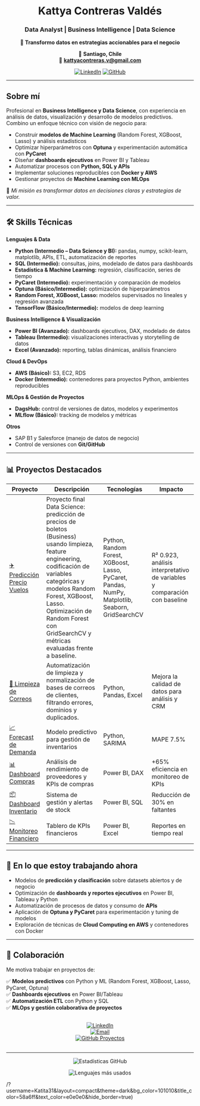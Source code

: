 <div align="center">

# **Kattya Contreras Valdés**  

### Data Analyst | Business Intelligence | Data Science  

💎 **Transformo datos en estrategias accionables para el negocio**  

📍 **Santiago, Chile**  
📧 **kattyacontreras.v@gmail.com**  

[![LinkedIn](https://img.shields.io/badge/-Conectemos_en_LinkedIn-0A66C2?style=for-the-badge&logo=linkedin)](https://www.linkedin.com/in/kattyacontrerasv/)
[![GitHub](https://img.shields.io/badge/-Explora_mis_Proyectos-181717?style=for-the-badge&logo=github)](https://github.com/Katita31)

</div>

---

## Sobre mí  
Profesional en **Business Intelligence y Data Science**, con experiencia en análisis de datos, visualización y desarrollo de modelos predictivos.  
Combino un enfoque técnico con visión de negocio para:  

- Construir **modelos de Machine Learning** (Random Forest, XGBoost, Lasso) y análisis estadísticos  
- Optimizar hiperparámetros con **Optuna** y experimentación automática con **PyCaret**  
- Diseñar **dashboards ejecutivos** en Power BI y Tableau  
- Automatizar procesos con **Python, SQL y APIs**  
- Implementar soluciones reproducibles con **Docker y AWS**  
- Gestionar proyectos de **Machine Learning con MLOps**  

📌 *Mi misión es transformar datos en decisiones claras y estrategias de valor.*  

---

## 🛠️ Skills Técnicas  

**Lenguajes & Data**  
- **Python (Intermedio – Data Science y BI):** pandas, numpy, scikit-learn, matplotlib, APIs, ETL, automatización de reportes  
- **SQL (Intermedio):** consultas, joins, modelado de datos para dashboards  
- **Estadística & Machine Learning:** regresión, clasificación, series de tiempo  
- **PyCaret (Intermedio):** experimentación y comparación de modelos  
- **Optuna (Básico/Intermedio):** optimización de hiperparámetros  
- **Random Forest, XGBoost, Lasso:** modelos supervisados no lineales y regresión avanzada  
- **TensorFlow (Básico/Intermedio):** modelos de deep learning  

**Business Intelligence & Visualización**  
- **Power BI (Avanzado):** dashboards ejecutivos, DAX, modelado de datos  
- **Tableau (Intermedio):** visualizaciones interactivas y storytelling de datos  
- **Excel (Avanzado):** reporting, tablas dinámicas, análisis financiero  

**Cloud & DevOps**  
- **AWS (Básico):** S3, EC2, RDS  
- **Docker (Intermedio):** contenedores para proyectos Python, ambientes reproducibles  

**MLOps & Gestión de Proyectos**  
- **DagsHub:** control de versiones de datos, modelos y experimentos  
- **MLflow (Básico):** tracking de modelos y métricas  

**Otros**  
- SAP B1 y Salesforce (manejo de datos de negocio)  
- Control de versiones con **Git/GitHub**  

---
## 📊 Proyectos Destacados

| Proyecto | Descripción | Tecnologías | Impacto |
|----------|-------------|-------------|---------|
| [✈️ Predicción Precio Vuelos](https://github.com/Katita31/MiProyecto) | Proyecto final Data Science: predicción de precios de boletos (Business) usando limpieza, feature engineering, codificación de variables categóricas y modelos Random Forest, XGBoost, Lasso. Optimización de Random Forest con GridSearchCV y métricas evaluadas frente a baseline. | Python, Random Forest, XGBoost, Lasso, PyCaret, Pandas, NumPy, Matplotlib, Seaborn, GridSearchCV | R² 0.923, análisis interpretativo de variables y comparación con baseline |
| [📧 Limpieza de Correos](https://github.com/Katita31/etl-limpieza-correos) | Automatización de limpieza y normalización de bases de correos de clientes, filtrando errores, dominios y duplicados. | Python, Pandas, Excel | Mejora la calidad de datos para análisis y CRM |
| [📈 Forecast de Demanda](https://github.com/Katita31/planificacion-demanda-python) | Modelo predictivo para gestión de inventarios | Python, SARIMA | MAPE 7.5% |
| [📊 Dashboard Compras](https://github.com/Katita31/PowerBI-SupplyChain-Compras) | Análisis de rendimiento de proveedores y KPIs de compras | Power BI, DAX | +65% eficiencia en monitoreo de KPIs |
| [📦 Dashboard Inventario](https://github.com/Katita31/dashboard-inventario-powerbi) | Sistema de gestión y alertas de stock | Power BI, SQL | Reducción de 30% en faltantes |
| [📉 Monitoreo Financiero](https://github.com/Katita31/Informefinanciero.pbi) | Tablero de KPIs financieros | Power BI, Excel | Reportes en tiempo real |


---

## 🚀 En lo que estoy trabajando ahora  
- Modelos de **predicción y clasificación** sobre datasets abiertos y de negocio  
- Optimización de **dashboards y reportes ejecutivos** en Power BI, Tableau y Python  
- Automatización de procesos de datos y consumo de **APIs**  
- Aplicación de **Optuna y PyCaret** para experimentación y tuning de modelos  
- Exploración de técnicas de **Cloud Computing en AWS** y contenedores con Docker  

---

## 🤝 Colaboración  
Me motiva trabajar en proyectos de:  

✅ **Modelos predictivos** con Python y ML (Random Forest, XGBoost, Lasso, PyCaret, Optuna)  
✅ **Dashboards ejecutivos** en Power BI/Tableau  
✅ **Automatización ETL** con Python y SQL  
✅ **MLOps y gestión colaborativa de proyectos**  

<div align="center" style="margin:30px 0;">

[![LinkedIn](https://img.shields.io/badge/-Conectemos-0A66C2?style=for-the-badge&logo=linkedin&logoColor=white)](https://www.linkedin.com/in/kattyacontrerasv/)  
[![Email](https://img.shields.io/badge/-Contacto-D14836?style=for-the-badge&logo=gmail&logoColor=white)](mailto:kattyacontreras.v@gmail.com)  
[![GitHub Proyectos](https://img.shields.io/badge/-Portafolio-181717?style=for-the-badge&logo=github)](https://github.com/Katita31?tab=repositories)

</div>

---

<div align="center">

![Estadísticas GitHub](https://github-readme-stats.vercel.app/api?username=Katita31&show_icons=true&theme=dark&bg_color=101010&title_color=58a6ff&text_color=e0e0e0&icon_color=58a6ff&hide_border=true&card_width=500)

![Lenguajes más usados](https://github-readme-stats.vercel.app/api/top-langs/?username=Katita31&layout=compact&theme=dark&bg_color=101010&title_color=58a6ff&text_color=e0e0e0&hide_border=true)

</div>
/?username=Katita31&layout=compact&theme=dark&bg_color=101010&title_color=58a6ff&text_color=e0e0e0&hide_border=true)

</div>
